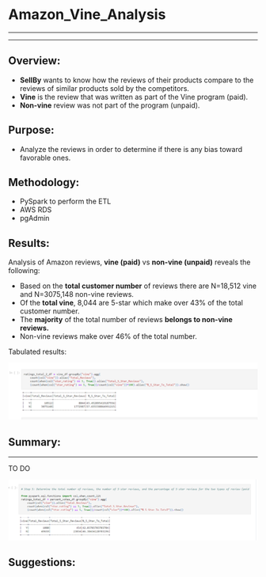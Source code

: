 # Amazon_Vine_Analysis
------
------
## Overview:
- **SellBy** wants to know how the reviews of their products compare to the reviews of similar products sold by the competitors.
- **Vine** is the review that was written as part of the Vine program (paid).
- **Non-vine** review was not part of the program (unpaid).


## Purpose:
- Analyze the reviews in order to determine if there is any bias toward favorable ones.

## Methodology:
- PySpark to perform the ETL
- AWS RDS
- pgAdmin

## Results:
Analysis of Amazon reviews, **vine (paid)** vs **non-vine (unpaid)** reveals the following:
- Based on the **total customer number** of reviews there are N=18,512 vine and N=3075,148 non-vine reviews.  
- Of the **total vine**, 8,044 are 5-star which make over 43% of the total customer number.
- The **majority** of the total number of reviews **belongs to non-vine reviews.**
- Non-vine reviews make over 46% of the total number.

Tabulated results:

![](total_comparison_vine_vs_not.png)

## Summary:
------
TO DO



![](comparison_vine_vs_not_percentage.png)


## Suggestions:
